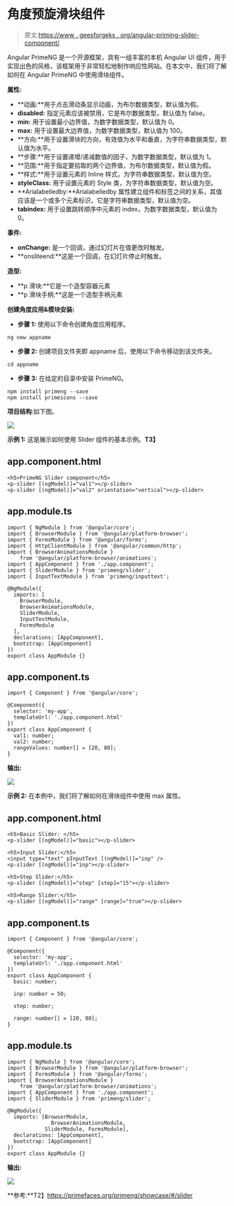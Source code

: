 # 角度预旋滑块组件

> 原文:[https://www . geesforgeks . org/angular-priming-slider-component/](https://www.geeksforgeeks.org/angular-primeng-slider-component/)

Angular PrimeNG 是一个开源框架，具有一组丰富的本机 Angular UI 组件，用于实现出色的风格，该框架用于非常轻松地制作响应性网站。在本文中，我们将了解如何在 Angular PrimeNG 中使用滑块组件。

**属性:**

*   **动画:**用于点击滑动条显示动画，为布尔数据类型，默认值为假。
*   **disabled:** 指定元素应该被禁用，它是布尔数据类型，默认值为 false。
*   **min:** 用于设置最小边界值，为数字数据类型，默认值为 0。
*   **max:** 用于设置最大边界值，为数字数据类型，默认值为 100。
*   **方向:**用于设置滑块的方向，有效值为水平和垂直，为字符串数据类型，默认值为水平。
*   **步骤:**用于设置递增/递减数值的因子，为数字数据类型，默认值为 1。
*   **范围:**用于指定要拾取的两个边界值，为布尔数据类型，默认值为假。
*   **样式:**用于设置元素的 Inline 样式，为字符串数据类型，默认值为空。
*   **styleClass:** 用于设置元素的 Style 类，为字符串数据类型，默认值为空。
*   **Arialabelledby:**Arialabelledby 属性建立组件和标签之间的关系，其值应该是一个或多个元素标识，它是字符串数据类型，默认值为空。
*   **tabindex:** 用于设置跳转顺序中元素的 index，为数字数据类型，默认值为 0。

**事件:**

*   **onChange:** 是一个回调，通过幻灯片在值更改时触发。
*   **onsliteend:**这是一个回调，在幻灯片停止时触发。

**造型:**

*   **p 滑块:**它是一个造型容器元素
*   **p 滑块手柄:**这是一个造型手柄元素

**创建角度应用&模块安装:**

*   **步骤 1:** 使用以下命令创建角度应用程序。

```
ng new appname
```

*   **步骤 2:** 创建项目文件夹即 appname 后，使用以下命令移动到该文件夹。

```
cd appname
```

*   **步骤 3:** 在给定的目录中安装 PrimeNG。

```
npm install primeng --save
npm install primeicons --save
```

**项目结构**:如下图。

![](img/6e2ac1499ceea2e58d3439c1f9f0d39a.png)

**示例 1:** 这是展示如何使用 Slider 组件的基本示例。**T3】**

## app.component.html

```
<h5>PrimeNG Slider component</h5>
<p-slider [(ngModel)]="val1"></p-slider>
<p-slider [(ngModel)]="val2" orientation="vertical"></p-slider>
```

## app.module.ts

```
import { NgModule } from '@angular/core';
import { BrowserModule } from '@angular/platform-browser';
import { FormsModule } from '@angular/forms';
import { HttpClientModule } from '@angular/common/http';
import { BrowserAnimationsModule } 
    from '@angular/platform-browser/animations';
import { AppComponent } from './app.component';
import { SliderModule } from 'primeng/slider';
import { InputTextModule } from 'primeng/inputtext';

@NgModule({
  imports: [
    BrowserModule,
    BrowserAnimationsModule,
    SliderModule,
    InputTextModule,
    FormsModule
  ],
  declarations: [AppComponent],
  bootstrap: [AppComponent]
})
export class AppModule {}
```

## app.component.ts

```
import { Component } from '@angular/core';

@Component({
  selector: 'my-app',
  templateUrl: './app.component.html'
})
export class AppComponent {
  val1: number;
  val2: number;
  rangeValues: number[] = [20, 80];
}
```

**输出:**

![](img/3807a36f1b6f2d6adfbf1b10acd8243d.png)

**示例 2:** 在本例中，我们将了解如何在滑块组件中使用 max 属性。

## app.component.html

```
<h5>Basic Slider: </h5>
<p-slider [(ngModel)]="basic"></p-slider>

<h5>Input Slider:</h5>
<input type="text" pInputText [(ngModel)]="inp" />
<p-slider [(ngModel)]="inp"></p-slider>

<h5>Step Slider:</h5>
<p-slider [(ngModel)]="step" [step]="15"></p-slider>

<h5>Range Slider:</h5>
<p-slider [(ngModel)]="range" [range]="true"></p-slider>
```

## app.component.ts

```
import { Component } from '@angular/core';

@Component({
  selector: 'my-app',
  templateUrl: './app.component.html'
})
export class AppComponent {
  basic: number;

  inp: number = 50;

  step: number;

  range: number[] = [20, 80];
}
```

## app.module.ts

```
import { NgModule } from '@angular/core';
import { BrowserModule } from '@angular/platform-browser';
import { FormsModule } from '@angular/forms';
import { BrowserAnimationsModule } 
    from '@angular/platform-browser/animations';
import { AppComponent } from './app.component';
import { SliderModule } from 'primeng/slider';

@NgModule({
  imports: [BrowserModule, 
              BrowserAnimationsModule, 
            SliderModule, FormsModule],
  declarations: [AppComponent],
  bootstrap: [AppComponent]
})
export class AppModule {}
```

**输出:**

![](img/a100c719ca6fb802e9ffab9b062313fd.png)

**参考:**T2】https://primefaces.org/primeng/showcase/#/slider